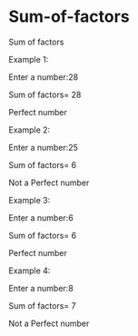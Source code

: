 # Sum-of-factors
Sum of factors

Example 1:

Enter a number:28

Sum of factors= 28

Perfect number


Example 2:

Enter a number:25

Sum of factors= 6

Not a Perfect number


Example 3:

Enter a number:6

Sum of factors= 6

Perfect number


Example 4:

Enter a number:8

Sum of factors= 7

Not a Perfect number
